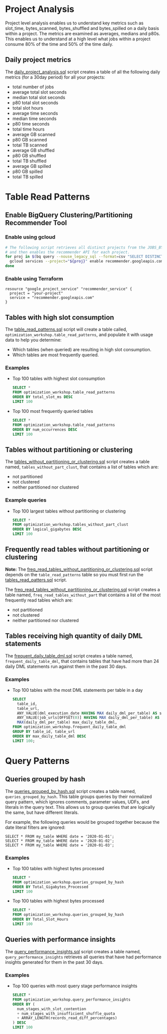 # Project Analysis
Project level analysis enables us to understand key metrics such as slot_time, bytes_scanned, bytes_shuffled  and bytes_spilled on a daily basis within a project. The metrics are examined as averages, medians and p80s. This enables us to understand at a high level what jobs within a project consume 80% of the time and 50% of the time daily.

## Daily project metrics

The [daily_project_analysis.sql](daily_project_analysis.sql) script creates a table of all the following daily metrics (for a 30day period) for all your projects:

  - total number of jobs
  - average total slot seconds
  - median total slot seconds
  - p80 total slot seconds
  - total slot hours
  - average time seconds
  - median time seconds
  - p80 time seconds
  - total time hours
  - average GB scanned
  - p80 GB scanned
  - total TB scanned
  - average GB shuffled
  - p80 GB shuffled
  - total TB shuffled
  - average GB spilled
  - p80 GB spilled
  - total TB spilled

# Table Read Patterns

## Enable BigQuery Clustering/Partitioning Recommender Tool

### Enable using gcloud

```bash
# The following script retrieves all distinct projects from the JOBS_BY_ORGANIZATION view
# and then enables the recommender API for each project.
for proj in $(bq query --nouse_legacy_sql --format=csv "SELECT DISTINCT project_id FROM \`region-us\`.INFORMATION_SCHEMA.JOBS_BY_ORGANIZATION" | sed 1d); do
  gcloud services --project="${proj}" enable recommender.googleapis.com &
done
```

### Enable using Terraform

```hcl
resource "google_project_service" "recommender_service" {
  project = "your-project"
  service = "recommender.googleapis.com"
}
```

## Tables with high slot consumption 

The [table_read_patterns.sql](table_read_patterns.sql) script will create a table called, `optimization_workshop.table_read_patterns`, and populate it with usage data to help you determine:
* Which tables (when queried) are resulting in high slot consumption.
* Which tables are most frequently queried.

### Examples

* Top 100 tables with highest slot consumption

    ```sql
    SELECT *
    FROM optimization_workshop.table_read_patterns
    ORDER BY total_slot_ms DESC
    LIMIT 100
    ```

* Top 100 most frequently queried tables

    ```sql
    SELECT *
    FROM optimization_workshop.table_read_patterns
    ORDER BY num_occurrences DESC
    LIMIT 100
    ```

## Tables without partitioning or clustering

The [tables_without_partitioning_or_clustering.sql](tables_without_partitioning_or_clustering.sql) script creates a table named, `tables_without_part_clust`,
that contains a list of tables which are:
  - not partitioned
  - not clustered
  - neither partitioned nor clustered

### Example queries

* Top 100 largest tables without partitioning or clustering

    ```sql
    SELECT *
    FROM optimization_workshop.tables_without_part_clust
    ORDER BY logical_gigabytes DESC
    LIMIT 100
    ```

## Frequently read tables without partitioning or clustering

**Note:** The [freq_read_tables_without_partitioning_or_clustering.sql](freq_read_tables_without_partitioning_or_clustering.sql) script depends on the `table_read_patterns` table so you must first run the [tables_read_patters.sql](table_read_patterns.sql) script.

The [freq_read_tables_without_partitioning_or_clustering.sql](freq_read_tables_without_partitioning_or_clustering.sql) script creates a table named, `freq_read_tables_without_part`
that contains a list of the most frequently read tables which are:
  - not partitioned
  - not clustered
  - neither partitioned nor clustered

## Tables receiving high quantity of daily DML statements

The [frequent_daily_table_dml.sql](frequent_daily_table_dml.sql) script creates a table named, `frequent_daily_table_dml`, that contains tables that have had more than 24 daily DML statements run against them in the past 30 days.

### Examples

* Top 100 tables with the most DML statements per table in a day

  ```sql
  SELECT
    table_id,
    table_url,
    ANY_VALUE(dml_execution_date HAVING MAX daily_dml_per_table) AS sample_dml_execution_date,
    ANY_VALUE(job_urls[OFFSET(0)] HAVING MAX daily_dml_per_table) AS sample_dml_job_url,
    MAX(daily_dml_per_table) max_daily_table_dml,
  FROM optimization_workshop.frequent_daily_table_dml
  GROUP BY table_id, table_url
  ORDER BY max_daily_table_dml DESC
  LIMIT 100;
  ```

# Query Patterns

## Queries grouped by hash

The [queries_grouped_by_hash.sql](queries_grouped_by_hash.sql) script creates a table named, 
`queries_grouped_by_hash`. This table groups queries by their normalized query pattern, which ignores
comments, parameter values, UDFs, and literals in the query text.
This allows us to group queries that are logically the same, but
have different literals. 

For example, the following queries would be grouped together because the date literal filters are ignored:
  ```
  SELECT * FROM my_table WHERE date = '2020-01-01';
  SELECT * FROM my_table WHERE date = '2020-01-02';
  SELECT * FROM my_table WHERE date = '2020-01-03';
  ```

### Examples

* Top 100 tables with highest bytes processed

  ```sql
  SELECT *
  FROM optimization_workshop.queries_grouped_by_hash
  ORDER BY Total_Gigabytes_Processed 
  LIMIT 100
  ```

* Top 100 tables with highest bytes processed

  ```sql
  SELECT *
  FROM optimization_workshop.queries_grouped_by_hash
  ORDER BY Total_Slot_Hours 
  LIMIT 100
  ```

## Queries with performance insights

The [query_performance_insights.sql](query_performance_insights.sql) script creates a table named, `query_performance_insights` retrieves all queries that have had performance insights
generated for them in the past 30 days.

### Examples

* Top 100 queries with most query stage performance insights

  ```sql
  SELECT *
  FROM optimization_workshop.query_performance_insights
  ORDER BY (
    num_stages_with_slot_contention 
    + num_stages_with_insufficient_shuffle_quota
    + ARRAY_LENGTH(records_read_diff_percentages)
  ) DESC
  LIMIT 100
  ```